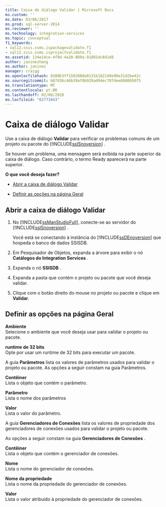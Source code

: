```yaml
---
title: Caixa de diálogo Validar | Microsoft Docs
ms.custom: ''
ms.date: 03/06/2017
ms.prod: sql-server-2014
ms.reviewer: ''
ms.technology: integration-services
ms.topic: conceptual
f1_keywords:
- sql12.ssis.ssms.ispackagevalidate.f1
- sql12.ssis.ssms.isprojectvalidate.f1
ms.assetid: 134e14ce-4f8d-4a20-889a-918014c841d8
author: janinezhang
ms.author: janinez
manager: craigg
ms.openlocfilehash: 8380b3ff1502088e0131b182149e90e31d2be42c
ms.sourcegitcommit: b87d36c46b39af8b929ad94ec707dee8800950f5
ms.translationtype: MT
ms.contentlocale: pt-BR
ms.lasthandoff: 02/08/2020
ms.locfileid: "62771643"
---
```

# <a name="validate-dialog-box"></a>Caixa de diálogo Validar
  Use a caixa de diálogo **Validar** para verificar os problemas comuns de um projeto ou pacote do [!INCLUDE[ssISnoversion](../../includes/ssisnoversion-md.md)] .  
  
 Se houver um problema, uma mensagem será exibida na parte superior da caixa de diálogo. Caso contrário, o termo Ready aparecerá na parte superior.  
  
 **O que você deseja fazer?**  
  
-   [Abrir a caixa de diálogo Validar](#open_dialog)  
  
-   [Definir as opções na página Geral](#general)  
  
##  <a name="open_dialog"></a> Abrir a caixa de diálogo Validar  
  
1.  No [!INCLUDE[ssManStudioFull](../../includes/ssmanstudiofull-md.md)], conecte-se ao servidor do [!INCLUDE[ssISnoversion](../../includes/ssisnoversion-md.md)] .  
  
     Você está se conectando à instância do [!INCLUDE[ssDEnoversion](../../includes/ssdenoversion-md.md)] que hospeda o banco de dados SSISDB.  
  
2.  Em Pesquisador de Objetos, expanda a árvore para exibir o nó **Catálogos do Integration Services** .  
  
3.  Expanda o nó **SSISDB** .  
  
4.  Expanda a pasta que contém o projeto ou pacote que você deseja validar.  
  
5.  Clique com o botão direito do mouse no projeto ou pacote e clique em **Validar**.  
  
##  <a name="general"></a> Definir as opções na página Geral  
 **Ambiente**  
 Selecione o ambiente que você deseja usar para validar o projeto ou pacote.  
  
 **runtime de 32 bits**  
 Opte por usar um runtime de 32 bits para executar um pacote.  
  
 A guia **Parâmetros** lista os valores de parâmetros usados para validar o projeto ou pacote. As opções a seguir constam na guia Parâmetros.  
  
 **Contêiner**  
 Lista o objeto que contém o parâmetro.  
  
 **Parâmetro**  
 Lista o nome dos parâmetros  
  
 **Valor**  
 Lista o valor do parâmetro.  
  
 A guia **Gerenciadores de Conexões** lista os valores de propriedade dos gerenciadores de conexões usados para validar o projeto ou pacote.  
  
 As opções a seguir constam na guia **Gerenciadores de Conexões** .  
  
 **Contêiner**  
 Lista o objeto que contém o gerenciador de conexões.  
  
 **Nome**  
 Lista o nome do gerenciador de conexões.  
  
 **Nome da propriedade**  
 Lista o nome da propriedade do gerenciador de conexões.  
  
 **Valor**  
 Lista o valor atribuído à propriedade do gerenciador de conexões.  
  
  
